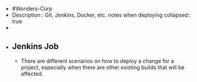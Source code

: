 - #Wonders-Corp
- Description : Git, Jenkins, Docker, etc. notes when deploying
  collapsed:: true
-
- ## Jenkins Job
	- There are different scenarios on how to deploy a change for a project, especially when there are other existing builds that will be affected.